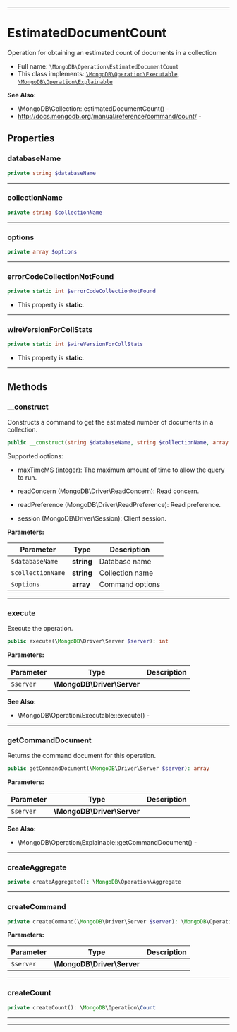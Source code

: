 ***

# EstimatedDocumentCount

Operation for obtaining an estimated count of documents in a collection

* Full name: `\MongoDB\Operation\EstimatedDocumentCount`
* This class implements:
  [`\MongoDB\Operation\Executable`](./Executable.md), [`\MongoDB\Operation\Explainable`](./Explainable.md)

**See Also:**

* \MongoDB\Collection::estimatedDocumentCount() -
* http://docs.mongodb.org/manual/reference/command/count/ -

## Properties

### databaseName

```php
private string $databaseName
```

***

### collectionName

```php
private string $collectionName
```

***

### options

```php
private array $options
```

***

### errorCodeCollectionNotFound

```php
private static int $errorCodeCollectionNotFound
```

* This property is **static**.

***

### wireVersionForCollStats

```php
private static int $wireVersionForCollStats
```

* This property is **static**.

***

## Methods

### __construct

Constructs a command to get the estimated number of documents in a
collection.

```php
public __construct(string $databaseName, string $collectionName, array $options = []): mixed
```

Supported options:

* maxTimeMS (integer): The maximum amount of time to allow the query to
  run.

* readConcern (MongoDB\Driver\ReadConcern): Read concern.

* readPreference (MongoDB\Driver\ReadPreference): Read preference.

* session (MongoDB\Driver\Session): Client session.

**Parameters:**

| Parameter | Type | Description |
|-----------|------|-------------|
| `$databaseName` | **string** | Database name |
| `$collectionName` | **string** | Collection name |
| `$options` | **array** | Command options |

***

### execute

Execute the operation.

```php
public execute(\MongoDB\Driver\Server $server): int
```

**Parameters:**

| Parameter | Type | Description |
|-----------|------|-------------|
| `$server` | **\MongoDB\Driver\Server** |  |

**See Also:**

* \MongoDB\Operation\Executable::execute() -

***

### getCommandDocument

Returns the command document for this operation.

```php
public getCommandDocument(\MongoDB\Driver\Server $server): array
```

**Parameters:**

| Parameter | Type | Description |
|-----------|------|-------------|
| `$server` | **\MongoDB\Driver\Server** |  |

**See Also:**

* \MongoDB\Operation\Explainable::getCommandDocument() -

***

### createAggregate

```php
private createAggregate(): \MongoDB\Operation\Aggregate
```

***

### createCommand

```php
private createCommand(\MongoDB\Driver\Server $server): \MongoDB\Operation\Aggregate|\MongoDB\Operation\Count
```

**Parameters:**

| Parameter | Type | Description |
|-----------|------|-------------|
| `$server` | **\MongoDB\Driver\Server** |  |

***

### createCount

```php
private createCount(): \MongoDB\Operation\Count
```

***


***

